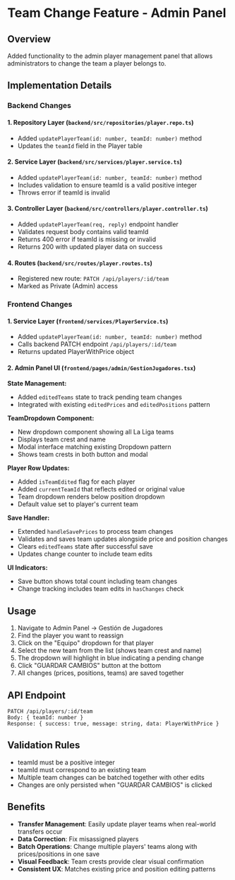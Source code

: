 # Team Change Feature - Admin Panel

## Overview
Added functionality to the admin player management panel that allows administrators to change the team a player belongs to.

## Implementation Details

### Backend Changes

#### 1. Repository Layer (`backend/src/repositories/player.repo.ts`)
- Added `updatePlayerTeam(id: number, teamId: number)` method
- Updates the `teamId` field in the Player table

#### 2. Service Layer (`backend/src/services/player.service.ts`)
- Added `updatePlayerTeam(id: number, teamId: number)` method
- Includes validation to ensure teamId is a valid positive integer
- Throws error if teamId is invalid

#### 3. Controller Layer (`backend/src/controllers/player.controller.ts`)
- Added `updatePlayerTeam(req, reply)` endpoint handler
- Validates request body contains valid teamId
- Returns 400 error if teamId is missing or invalid
- Returns 200 with updated player data on success

#### 4. Routes (`backend/src/routes/player.routes.ts`)
- Registered new route: `PATCH /api/players/:id/team`
- Marked as Private (Admin) access

### Frontend Changes

#### 1. Service Layer (`frontend/services/PlayerService.ts`)
- Added `updatePlayerTeam(id: number, teamId: number)` method
- Calls backend PATCH endpoint `/api/players/:id/team`
- Returns updated PlayerWithPrice object

#### 2. Admin Panel UI (`frontend/pages/admin/GestionJugadores.tsx`)

**State Management:**
- Added `editedTeams` state to track pending team changes
- Integrated with existing `editedPrices` and `editedPositions` pattern

**TeamDropdown Component:**
- New dropdown component showing all La Liga teams
- Displays team crest and name
- Modal interface matching existing Dropdown pattern
- Shows team crests in both button and modal

**Player Row Updates:**
- Added `isTeamEdited` flag for each player
- Added `currentTeamId` that reflects edited or original value
- Team dropdown renders below position dropdown
- Default value set to player's current team

**Save Handler:**
- Extended `handleSavePrices` to process team changes
- Validates and saves team updates alongside price and position changes
- Clears `editedTeams` state after successful save
- Updates change counter to include team edits

**UI Indicators:**
- Save button shows total count including team changes
- Change tracking includes team edits in `hasChanges` check

## Usage

1. Navigate to Admin Panel → Gestión de Jugadores
2. Find the player you want to reassign
3. Click on the "Equipo" dropdown for that player
4. Select the new team from the list (shows team crest and name)
5. The dropdown will highlight in blue indicating a pending change
6. Click "GUARDAR CAMBIOS" button at the bottom
7. All changes (prices, positions, teams) are saved together

## API Endpoint

```
PATCH /api/players/:id/team
Body: { teamId: number }
Response: { success: true, message: string, data: PlayerWithPrice }
```

## Validation Rules

- teamId must be a positive integer
- teamId must correspond to an existing team
- Multiple team changes can be batched together with other edits
- Changes are only persisted when "GUARDAR CAMBIOS" is clicked

## Benefits

- **Transfer Management**: Easily update player teams when real-world transfers occur
- **Data Correction**: Fix misassigned players
- **Batch Operations**: Change multiple players' teams along with prices/positions in one save
- **Visual Feedback**: Team crests provide clear visual confirmation
- **Consistent UX**: Matches existing price and position editing patterns

